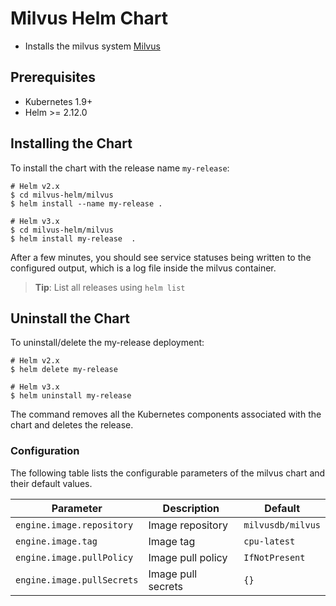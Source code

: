 # Milvus Helm Chart

* Installs the milvus system [Milvus](https://milvus.io/)

## Prerequisites

- Kubernetes 1.9+
- Helm >= 2.12.0

## Installing the Chart

To install the chart with the release name `my-release`:

```console
# Helm v2.x
$ cd milvus-helm/milvus
$ helm install --name my-release .
```

```console
# Helm v3.x
$ cd milvus-helm/milvus
$ helm install my-release  .
```

After a few minutes, you should see service statuses being written to the configured output, which is a log file inside the milvus container.

> **Tip**: List all releases using `helm list`

## Uninstall the Chart

To uninstall/delete the my-release deployment:

```console
# Helm v2.x
$ helm delete my-release
```

```console
# Helm v3.x
$ helm uninstall my-release
```

The command removes all the Kubernetes components associated with the chart and deletes the release.

### Configuration

The following table lists the configurable parameters of the milvus chart and their default values.

| Parameter                                 | Description                                   | Default                                                 |
|-------------------------------------------|-----------------------------------------------|---------------------------------------------------------|
| `engine.image.repository`                 | Image repository                              | `milvusdb/milvus`                                       |
| `engine.image.tag`                        | Image tag                                     | `cpu-latest`                                            |
| `engine.image.pullPolicy`                 | Image pull policy                             | `IfNotPresent`                                          |
| `engine.image.pullSecrets`                | Image pull secrets                            | `{}`                                                    |